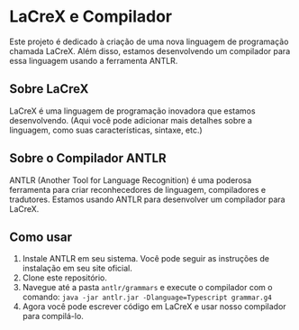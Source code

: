 # LaCreX e Compilador

Este projeto é dedicado à criação de uma nova linguagem de programação chamada LaCreX. Além disso, estamos desenvolvendo um compilador para essa linguagem usando a ferramenta ANTLR.

## Sobre LaCreX

LaCreX é uma linguagem de programação inovadora que estamos desenvolvendo. (Aqui você pode adicionar mais detalhes sobre a linguagem, como suas características, sintaxe, etc.)

## Sobre o Compilador ANTLR

ANTLR (Another Tool for Language Recognition) é uma poderosa ferramenta para criar reconhecedores de linguagem, compiladores e tradutores. Estamos usando ANTLR para desenvolver um compilador para LaCreX.

## Como usar

1. Instale ANTLR em seu sistema. Você pode seguir as instruções de instalação em seu site oficial.
2. Clone este repositório.
3. Navegue até a pasta `antlr/grammars` e execute o compilador com o comando: `java -jar antlr.jar -Dlanguage=Typescript grammar.g4`
4. Agora você pode escrever código em LaCreX e usar nosso compilador para compilá-lo.
